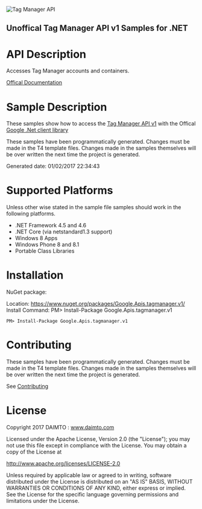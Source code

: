 ﻿![Tag Manager API](https://www.gstatic.com/images/branding/product/1x/googleg_32dp.png)

## Unoffical Tag Manager API v1 Samples for .NET  ##

API Description
=============

Accesses Tag Manager accounts and containers.

[Offical Documentation](https://developers.google.com/tag-manager/api/v1/)

Sample Description
=============

These samples show how to access the [Tag Manager API v1](https://developers.google.com/tag-manager/api/v1/) with the Offical [Google .Net client library](https://github.com/google/google-api-dotnet-client)

These samples have been programmatically generated. Changes must be made in the T4 template files. Changes made in the samples themselves will be over written the next time the project is generated.

Generated date: 01/02/2017 22:34:43 

Supported Platforms
=================================

Unless other wise stated in the sample file samples should work in the following platforms.

* .NET Framework 4.5 and 4.6
* .NET Core (via netstandard1.3 support)
* Windows 8 Apps
* Windows Phone 8 and 8.1
* Portable Class Libraries

Installation
=================================

NuGet package:

Location: https://www.nuget.org/packages/Google.Apis.tagmanager.v1/ 
Install Command: PM>  Install-Package Google.Apis.tagmanager.v1

```
PM> Install-Package Google.Apis.tagmanager.v1
```

Contributing
=================================

These samples have been programmatically generated. Changes must be made in the T4 template files. Changes made in the samples themselves will be over written the next time the project is generated.

See [Contributing](CONTRIBUTING.md)

License
=================================

Copyright 2017 DAIMTO :  www.daimto.com

Licensed under the Apache License, Version 2.0 (the "License"); you may not use this file except in compliance with
the License. You may obtain a copy of the License at

http://www.apache.org/licenses/LICENSE-2.0

Unless required by applicable law or agreed to in writing, software distributed under the License is distributed on
an "AS IS" BASIS, WITHOUT WARRANTIES OR CONDITIONS OF ANY KIND, either express or implied. See the License for the
specific language governing permissions and limitations under the License.